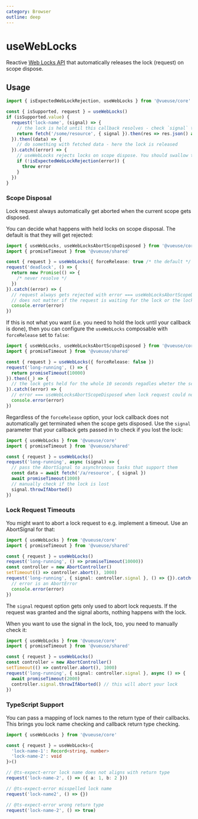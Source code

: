 ```yaml
---
category: Browser
outline: deep
---
```


# useWebLocks

Reactive [Web Locks API](https://developer.mozilla.org/en-US/docs/Web/API/Web_Locks_API) that automatically releases the lock (request) on scope dispose.

## Usage

```ts
import { isExpectedWebLockRejection, useWebLocks } from '@vueuse/core'

const { isSupported, request } = useWebLocks()
if (isSupported.value) {
  request('lock-name', (signal) => {
    // the lock is held until this callback resolves - check `signal` to see if scope got disposed
    return fetch('/some/resource', { signal }).then(res => res.json() as Record<string, number>)
  }).then((data) => {
    // do something with fetched data - here the lock is released
  }).catch((error) => {
    // useWebLocks rejects locks on scope dispose. You should swallow those expected rejections.
    if (!isExpectedWebLockRejection(error)) {
      throw error
    }
  })
}
```

### Scope Disposal

Lock request always automatically get aborted when the current scope gets disposed.

You can decide what happens with held locks on scope disposal. The default is that they will get rejected:

```ts
import { useWebLocks, useWebLocksAbortScopeDisposed } from '@vueuse/core'
import { promiseTimeout } from '@vueuse/shared'

const { request } = useWebLocks({ forceRelease: true /* the default */ })
request('deadlock', () => {
  return new Promise(() => {
    /* never resolve */
  })
}).catch((error) => {
  // request always gets rejected with error === useWebLocksAbortScopeDisposed
  // does not matter if the request is waiting for the lock or the lock was held
  console.error(error)
})
```

If this is not what you want (i.e. you need to hold the lock until your callback is done), then you can configure the
`useWebLocks` composable with `forceRelease` set to `false`:

```ts
import { useWebLocks, useWebLocksAbortScopeDisposed } from '@vueuse/core'
import { promiseTimeout } from '@vueuse/shared'

const { request } = useWebLocks({ forceRelease: false })
request('long-running', () => {
  return promiseTimeout(10000)
}).then((_) => {
  // the lock gets held for the whole 10 seconds regadles wheter the scope got disposed while the lock was held or not
}).catch((error) => {
  // error === useWebLocksAbortScopeDisposed when lock request could not be fulfilled before scope was disposed
  console.error(error)
})
```

Regardless of the `forceRelease` option, your lock callback does not automatically get terminated when the scope gets disposed.
Use the `signal` parameter that your callback gets passed in to check if you lost the lock:

```ts
import { useWebLocks } from '@vueuse/core'
import { promiseTimeout } from '@vueuse/shared'

const { request } = useWebLocks()
request('long-running', async (signal) => {
  // pass the AbortSignal to asynchronous tasks that support them
  const data = await fetch('/a/resource', { signal })
  await promiseTimeout(1000)
  // manually check if the lock is lost
  signal.throwIfAborted()
})
```

### Lock Request Timeouts

You might want to abort a lock request to e.g. implement a timeout. Use an AbortSignal for that:

```ts
import { useWebLocks } from '@vueuse/core'
import { promiseTimeout } from '@vueuse/shared'

const { request } = useWebLocks()
request('long-running', () => promiseTimeout(10000))
const controller = new AbortController()
setTimeout(() => controller.abort(), 1000)
request('long-running', { signal: controller.signal }, () => {}).catch((error) => {
  // error is an AbortError
  console.error(error)
})
```

The `signal` request option gets only used to abort lock requests.
If the request was granted and the signal aborts, nothing happens with the lock.

When you want to use the signal in the lock, too, you need to manually check it:

```ts
import { useWebLocks } from '@vueuse/core'
import { promiseTimeout } from '@vueuse/shared'

const { request } = useWebLocks()
const controller = new AbortController()
setTimeout(() => controller.abort(), 1000)
request('long-running', { signal: controller.signal }, async () => {
  await promiseTimeout(2000)
  controller.signal.throwIfAborted() // this will abort your lock
})
```

### TypeScript Support

You can pass a mapping of lock names to the return type of their callbacks.
This brings you lock name checking and callback return type checking.

```ts
import { useWebLocks } from '@vueuse/core'

const { request } = useWebLocks<{
  'lock-name-1': Record<string, number>
  'lock-name-2': void
}>()

// @ts-expect-error lock name does not aligns with return type
request('lock-name-2', () => ({ a: 1, b: 2 }))

// @ts-expect-error misspelled lock name
request('lock-name2', () => {})

// @ts-expect-error wrong return type
request('lock-name-2', () => true)
```
